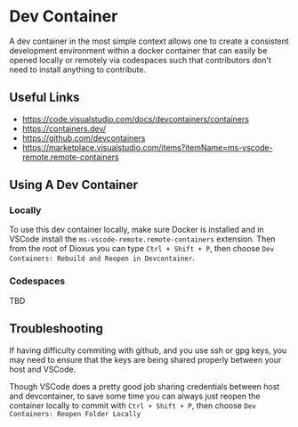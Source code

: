 # Dev Container

A dev container in the most simple context allows one to create a consistent development environment within a docker container that can easily be opened locally or remotely via codespaces such that contributors don't need to install anything to contribute.

## Useful Links

- <https://code.visualstudio.com/docs/devcontainers/containers>
- <https://containers.dev/>
- <https://github.com/devcontainers>
- <https://marketplace.visualstudio.com/items?itemName=ms-vscode-remote.remote-containers>

## Using A Dev Container

### Locally

To use this dev container locally, make sure Docker is installed and in VSCode install the `ms-vscode-remote.remote-containers` extension. Then from the root of Dioxus you can type `Ctrl + Shift + P`, then choose `Dev Containers: Rebuild and Reopen in Devcontainer`.

### Codespaces

TBD

## Troubleshooting

If having difficulty commiting with github, and you use ssh or gpg keys, you may need to ensure that the keys are being shared properly between your host and VSCode.

Though VSCode does a pretty good job sharing credentials between host and devcontainer, to save some time you can always just reopen the container locally to commit with `Ctrl + Shift + P`, then choose `Dev Containers: Reopen Folder Locally`
